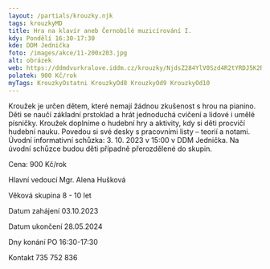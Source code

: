 ```yaml
---
layout: /partials/krouzky.njk
tags: krouzkyMD
title: Hra na klavír aneb Černobílé muzicírování I.
kdy: Pondělí 16:30-17:30
kde: DDM Jednička
foto: /images/akce/11-200x203.jpg
alt: obrázek
web: https://ddmdvurkralove.iddm.cz/krouzky/NjdsZ284YlV0Szd4R2tYRDJ5K2RMcitlVG9vOWtWQlNIM2R4MXF3NjArUT0=
polatek: 900 Kč/rok
myTags: KrouzkyOstatni KrouzkyOd8 KrouzkyOd9 KrouzkyOd10
---
```

Kroužek je určen dětem, které nemají žádnou zkušenost s hrou na pianino. Děti se naučí základní prstoklad a hrát jednoduchá cvičení a lidové i umělé písničky. Kroužek doplníme o hudební hry a aktivity, kdy si děti procvičí hudební nauku. Povedou si své desky s pracovními listy – teorií a notami.\
Úvodní informativní schůzka: 3. 10. 2023 v 15:00 v DDM Jednička. Na úvodní schůzce budou děti případně přerozdělené do skupin.

Cena: 900 Kč/rok

Hlavní vedoucí Mgr. Alena Hušková

Věková skupina 8 - 10 let

Datum zahájení 03.10.2023

Datum ukončení 28.05.2024

Dny konání PO 16:30-17:30

Kontakt 735 752 836